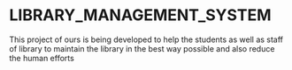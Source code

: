 # LIBRARY_MANAGEMENT_SYSTEM
This project of ours is being developed to help the students as well as staff of library to maintain the library in the best way possible and also reduce the human efforts
